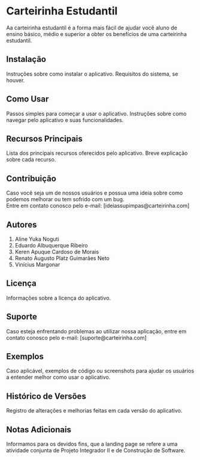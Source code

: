 <h1>Carteirinha Estudantil</h1>
<p>Aa carteirinha estudantil é a forma mais fácil de ajudar você aluno de ensino básico, médio e superior a obter os benefícios de uma carteirinha estudantil.</p>

<h2>Instalação</h2>
Instruções sobre como instalar o aplicativo.
Requisitos do sistema, se houver.

<h2>Como Usar</h2>
Passos simples para começar a usar o aplicativo.
Instruções sobre como navegar pelo aplicativo e suas funcionalidades.

<h2>Recursos Principais</h2>
Lista dos principais recursos oferecidos pelo aplicativo.
Breve explicação sobre cada recurso.

<h2>Contribuição</h2>
<p>Caso você seja um de nossos usuários e possua uma ideia sobre como podemos melhorar ou tem sofrido com um bug.<br>
Entre em contato conosco pelo e-mail: [ideiassupimpas@carteirinha.com]</p>

<h2>Autores</h2>
<ol>
  <li>Aline Yuka Noguti</li>
  <li>Eduardo Albuquerque Ribeiro</li>
  <li>Keren Apuque Cardoso de Morais</li>
  <li>Renato Augusto Platz Guimarães Neto</li>
  <li>Vinícius Margonar</li>
</ol>


<h2>Licença</h2>
Informações sobre a licença do aplicativo.

<h2>Suporte</h2>
<p>Caso esteja enfrentando problemas ao utilizar nossa aplicação, entre em contato conosco pelo e-mail: [suporte@carteirinha.com]</p>

<h2>Exemplos</h2>
Caso aplicável, exemplos de código ou screenshots para ajudar os usuários a entender melhor como usar o aplicativo.

<h2>Histórico de Versões</h2>
Registro de alterações e melhorias feitas em cada versão do aplicativo.

<h2>Notas Adicionais</h2>
Informamos para os devidos fins, que a landing page se refere a uma atividade conjunta de Projeto Integrador II e de Construção de Software.


